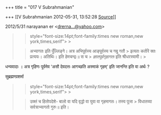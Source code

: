 +++
title = "017 V Subrahmanian"

+++
[[V Subrahmanian	2012-05-31, 13:52:28 [Source](https://groups.google.com/g/bvparishat/c/EUxt-v6oYSs)]]



  
  

2012/5/31 narayanan er \<[drerna...@yahoo.com]()\>

  

> 
> >  style="font-size:14pt;font-family:times new roman,new york,times,serif"> >
> 
> > अभ्यागतः इति पुँल्लिङ्गे। अत्र अभिपूर्वस्य आङ्पूर्वस्य च गमॢ गतौ > इत्यतः कर्तरि क्तः प्रत्ययः। अतिथिः। इति हेमचन्द्रः॥ स च > *ज्ञातपूर्वगृहागतः* इति श्रीधरस्वामी। >
> 
> > 
> > 

  
धन्यवादाः । अत्र गृहिणः पूर्वमेव ’असौ देवदत्तः आगच्छति अस्माकं गृहम्’ इति जानन्ति इति वा अर्थः ?  

  
सुब्रह्मण्य़शर्मा  

  


> 
> >  style="font-size:14pt;font-family:times new roman,new york,times,serif"> >
> 
> > उक्तं च हितोपदेशे- बालो वा यदि वृद्धो वा युवा वा गृहमागतः। तस्य पूजा > विधातव्या सर्वत्राभ्यागतो गुरुः॥ इति।  
> > 
> >   
> > 
> > 

  

